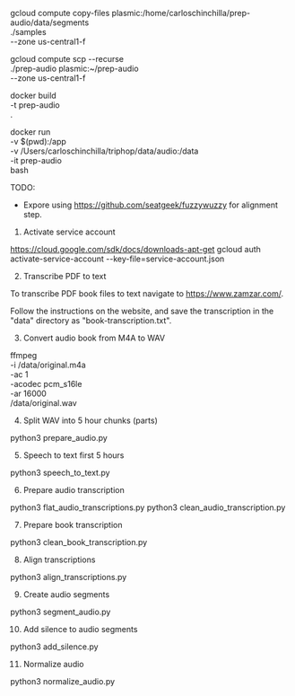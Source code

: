 gcloud compute copy-files plasmic:/home/carloschinchilla/prep-audio/data/segments \
  ./samples \
  --zone us-central1-f

gcloud compute scp --recurse \
  ./prep-audio plasmic:~/prep-audio \
  --zone us-central1-f

docker build \
  -t prep-audio \
  .

docker run \
  -v $(pwd):/app \
  -v /Users/carloschinchilla/triphop/data/audio:/data \
  -it prep-audio \
  bash

TODO:

- Expore using https://github.com/seatgeek/fuzzywuzzy for alignment step.

1. Activate service account

https://cloud.google.com/sdk/docs/downloads-apt-get
gcloud auth activate-service-account --key-file=service-account.json

2. Transcribe PDF to text

To transcribe PDF book files to text navigate to https://www.zamzar.com/.

Follow the instructions on the website, and save the transcription in the "data" directory as "book-transcription.txt".

3. Convert audio book from M4A to WAV

ffmpeg \
    -i      /data/original.m4a \
    -ac     1 \
    -acodec pcm_s16le \
    -ar     16000 \
    /data/original.wav

4. Split WAV into 5 hour chunks (parts)

python3 prepare_audio.py

5. Speech to text first 5 hours

python3 speech_to_text.py

6. Prepare audio transcription

python3 flat_audio_transcriptions.py
python3 clean_audio_transcription.py

7. Prepare book transcription

python3 clean_book_transcription.py

8. Align transcriptions

python3 align_transcriptions.py

9. Create audio segments

python3 segment_audio.py

10. Add silence to audio segments

python3 add_silence.py

11. Normalize audio

python3 normalize_audio.py
